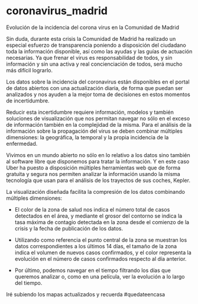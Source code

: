 # coronavirus_madrid
Evolución de la incidencia del corona virus en la Comunidad de Madrid

Sin duda, durante esta crisis la Comunidad de Madrid ha realizado un especial esfuerzo de transparencia poniendo a disposición del ciudadano toda la información disponible, así como las ayudas y las guías de actuación necesarias. Ya que frenar el virus es responsabilidad de todos, y sin información y sin una activa y real concienciación de todos, será mucho más difícil lograrlo.

Los datos sobre la incidencia del coronavirus están disponibles en el portal de datos abiertos con una actualización diaria, de forma que puedan ser analizados y nos ayuden a la mejor toma de decisiones en estos momentos de incertidumbre.

Reducir esta incertidumbre requiere información, modelos y también soluciones de visualización que nos permitan navegar no sólo en el exceso de información también en la complejidad de la misma. Para el análisis de la información sobre la propagación del virus se deben combinar múltiples dimensiones: la geográfica, la temporal y la propia incidencia de la enfermedad.

Vivimos en un mundo abierto no sólo en lo relativo a los datos sino también al software libre que disponemos para tratar la información. Y en este caso Uber ha puesto a disposición múltiples herramientas web que de forma gratuita y segura nos permiten analizar la información usando la misma tecnología que usan para el análisis de los trayectos de sus coches, Kepler.

La visualización diseñada facilita la compresión de los datos combinando múltiples dimensiones:


- El color de la zona de salud nos indica el número total de casos detectados en el área, y mediante el grosor del contorno se indica la tasa máxima de contagio detectada en la zona desde el comienzo de la crisis y la fecha de publicación de los datos.

- Utilizando como referencia el punto central de la zona se muestran los datos correspondientes a los últimos 14 días, el tamaño de la zona indica el volumen de nuevos casos confirmados, y el color representa la evolución en el número de casos confirmados respecto al día anterior.

- Por último, podemos navegar en el tiempo filtrando los días que queremos analizar o, como en una película, ver la evolución a lo largo del tiempo.

Iré subiendo los mapas actualizados y recuerda #quedateencasa
